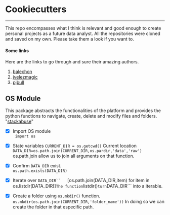 # Cookiecutters
---
This repo encompasses what I think is relevant and good enough to create personal projects as a future data analyst. All the repositories were cloned and saved on my own. Please take them a look if you want to. 

#### Some links
Here are the links to go through and sure their amazing authors. 
1. [balechon](https://github.com/balechon/cookiecutter-Data_Analysis)
2. [jvelezmagic](https://github.com/jvelezmagic/cookiecutter-conda-data-science)
3. [pjbull](https://github.com/drivendata/cookiecutter-data-science)

## OS Module
This package abstracts the functionalities of the platform and provides the python functions to navigate, create, delete and modify files and folders. "[stackabuse](https://stackabuse.com/introduction-to-python-os-module/)"

- [x] Import OS module  
``` import os```
- [x] State variables 
```CURRENT_DIR = os.getcwd()``` Current location  
```DATA_DIR=os.path.join(CURRENT_DIR,os.pardir,'data','raw') ``` os.path.join allow us to join all arguments on that function.
- [x] Confirm ```DATA_DIR``` exist.  
```os.path.exists(DATA_DIR)```  
- [x] Iterate over ```DATA_DIR``  
```[os.path.join(DATA_DIR,item) for item in os.listdir(DATA_DIR)]``` The function ```listdir()``` turn ```DATA_DIR``` into a iterable.  
- [x] Create a folder using ```os.mkdir()``` function.  
```os.mkdir(os.path.join(CURRENT_DIR,'folder_name'))``` In doing so we can create the folder in that especific path.

